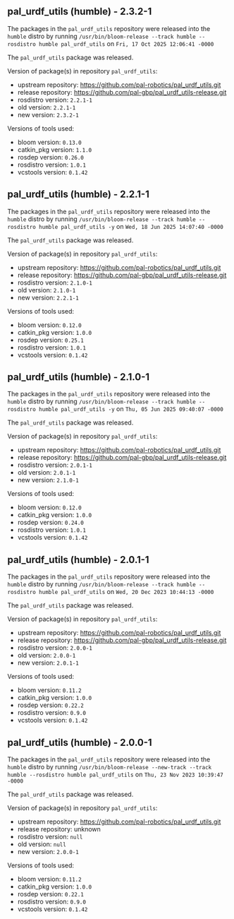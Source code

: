 ## pal_urdf_utils (humble) - 2.3.2-1

The packages in the `pal_urdf_utils` repository were released into the `humble` distro by running `/usr/bin/bloom-release --track humble --rosdistro humble pal_urdf_utils` on `Fri, 17 Oct 2025 12:06:41 -0000`

The `pal_urdf_utils` package was released.

Version of package(s) in repository `pal_urdf_utils`:

- upstream repository: https://github.com/pal-robotics/pal_urdf_utils.git
- release repository: https://github.com/pal-gbp/pal_urdf_utils-release.git
- rosdistro version: `2.2.1-1`
- old version: `2.2.1-1`
- new version: `2.3.2-1`

Versions of tools used:

- bloom version: `0.13.0`
- catkin_pkg version: `1.1.0`
- rosdep version: `0.26.0`
- rosdistro version: `1.0.1`
- vcstools version: `0.1.42`


## pal_urdf_utils (humble) - 2.2.1-1

The packages in the `pal_urdf_utils` repository were released into the `humble` distro by running `/usr/bin/bloom-release --track humble --rosdistro humble pal_urdf_utils -y` on `Wed, 18 Jun 2025 14:07:40 -0000`

The `pal_urdf_utils` package was released.

Version of package(s) in repository `pal_urdf_utils`:

- upstream repository: https://github.com/pal-robotics/pal_urdf_utils.git
- release repository: https://github.com/pal-gbp/pal_urdf_utils-release.git
- rosdistro version: `2.1.0-1`
- old version: `2.1.0-1`
- new version: `2.2.1-1`

Versions of tools used:

- bloom version: `0.12.0`
- catkin_pkg version: `1.0.0`
- rosdep version: `0.25.1`
- rosdistro version: `1.0.1`
- vcstools version: `0.1.42`


## pal_urdf_utils (humble) - 2.1.0-1

The packages in the `pal_urdf_utils` repository were released into the `humble` distro by running `/usr/bin/bloom-release --track humble --rosdistro humble pal_urdf_utils -y` on `Thu, 05 Jun 2025 09:40:07 -0000`

The `pal_urdf_utils` package was released.

Version of package(s) in repository `pal_urdf_utils`:

- upstream repository: https://github.com/pal-robotics/pal_urdf_utils.git
- release repository: https://github.com/pal-gbp/pal_urdf_utils-release.git
- rosdistro version: `2.0.1-1`
- old version: `2.0.1-1`
- new version: `2.1.0-1`

Versions of tools used:

- bloom version: `0.12.0`
- catkin_pkg version: `1.0.0`
- rosdep version: `0.24.0`
- rosdistro version: `1.0.1`
- vcstools version: `0.1.42`


## pal_urdf_utils (humble) - 2.0.1-1

The packages in the `pal_urdf_utils` repository were released into the `humble` distro by running `/usr/bin/bloom-release --track humble --rosdistro humble pal_urdf_utils` on `Wed, 20 Dec 2023 10:44:13 -0000`

The `pal_urdf_utils` package was released.

Version of package(s) in repository `pal_urdf_utils`:

- upstream repository: https://github.com/pal-robotics/pal_urdf_utils.git
- release repository: https://github.com/pal-gbp/pal_urdf_utils-release.git
- rosdistro version: `2.0.0-1`
- old version: `2.0.0-1`
- new version: `2.0.1-1`

Versions of tools used:

- bloom version: `0.11.2`
- catkin_pkg version: `1.0.0`
- rosdep version: `0.22.2`
- rosdistro version: `0.9.0`
- vcstools version: `0.1.42`


## pal_urdf_utils (humble) - 2.0.0-1

The packages in the `pal_urdf_utils` repository were released into the `humble` distro by running `/usr/bin/bloom-release --new-track --track humble --rosdistro humble pal_urdf_utils` on `Thu, 23 Nov 2023 10:39:47 -0000`

The `pal_urdf_utils` package was released.

Version of package(s) in repository `pal_urdf_utils`:

- upstream repository: https://github.com/pal-robotics/pal_urdf_utils.git
- release repository: unknown
- rosdistro version: `null`
- old version: `null`
- new version: `2.0.0-1`

Versions of tools used:

- bloom version: `0.11.2`
- catkin_pkg version: `1.0.0`
- rosdep version: `0.22.1`
- rosdistro version: `0.9.0`
- vcstools version: `0.1.42`


